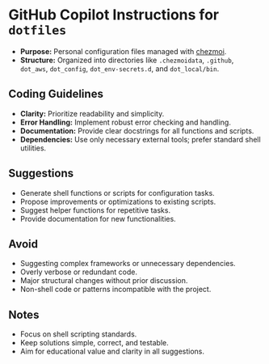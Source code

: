 # GitHub Copilot Instructions for `dotfiles`

- **Purpose:** Personal configuration files managed with [chezmoi](https://github.com/twpayne/chezmoi).
- **Structure:** Organized into directories like `.chezmoidata`, `.github`, `dot_aws`, `dot_config`, `dot_env-secrets.d`, and `dot_local/bin`.

## Coding Guidelines

- **Clarity:** Prioritize readability and simplicity.
- **Error Handling:** Implement robust error checking and handling.
- **Documentation:** Provide clear docstrings for all functions and scripts.
- **Dependencies:** Use only necessary external tools; prefer standard shell utilities.

## Suggestions

- Generate shell functions or scripts for configuration tasks.
- Propose improvements or optimizations to existing scripts.
- Suggest helper functions for repetitive tasks.
- Provide documentation for new functionalities.

## Avoid

- Suggesting complex frameworks or unnecessary dependencies.
- Overly verbose or redundant code.
- Major structural changes without prior discussion.
- Non-shell code or patterns incompatible with the project.

## Notes

- Focus on shell scripting standards.
- Keep solutions simple, correct, and testable.
- Aim for educational value and clarity in all suggestions.
